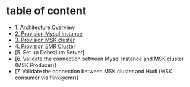 # table of content

- [1. Architecture Overview](https://github.com/symeta/realtime-dw-prototype/tree/architecture-overview)
- [2. Provision Mysql Instance](https://github.com/symeta/realtime-dw-prototype/tree/Provision-Mysql-Instance)
- [3. Provision MSK cluster](https://github.com/symeta/realtime-dw-prototype/tree/Provision-MSK-cluster)
- [4. Provision EMR Cluster]()
- [5. Set up Debezium Server]
- [6. Validate the connection between Mysql Instance and MSK cluster (MSK Producer)]
- [7. Validate the connection between MSK cluster and Hudi (MSK consumer via flink@emr)]

